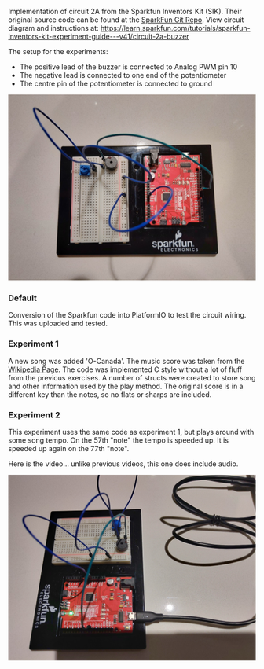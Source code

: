 Implementation of circuit 2A from the Sparkfun Inventors Kit (SIK). Their original source code can be found at the [SparkFun Git Repo](https://github.com/sparkfun/SIK-Guide-Code/tree/master/SIK_Circuit_2A-Buzzer).
View circuit diagram and instructions at: https://learn.sparkfun.com/tutorials/sparkfun-inventors-kit-experiment-guide---v41/circuit-2a-buzzer

The setup for the experiments:
* The positive lead of the buzzer is connected to Analog PWM pin 10
* The negative lead is connected to one end of the potentiometer 
* The centre pin of the potentiometer is connected to ground

![Wiring Photo][1]

[1]: doc/2A_CircuitWiring.jpg "2A Circuit Wiring"

### Default
Conversion of the Sparkfun code into PlatformIO to test the circuit wiring. This was uploaded and tested.

### Experiment 1
A new song was added 'O-Canada'. The music score was taken from the [Wikipedia Page](https://en.wikipedia.org/wiki/O_Canada). The code was implemented C style without a lot of fluff from the previous exercises. A number of structs were created to store song and other information used by the play method. The original score is in a different key than the notes, so no flats or sharps are included.

### Experiment 2
This experiment uses the same code as experiment 1, but plays around with some song tempo. On the 57th "note" the tempo is speeded up. It is speeded up again on the 77th "note".

Here is the video... unlike previous videos, this one does include audio.

[![Buzzer Song Experiments](doc/2A_VidIntro.jpg)](https://youtu.be/OJg7f2IWcTM "2A Buzzer Song")
